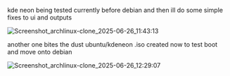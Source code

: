 kde neon being tested currently before debian and then ill do some simple fixes to ui and outputs

![Screenshot_archlinux-clone_2025-06-26_11:43:13](https://github.com/user-attachments/assets/c7475083-ce52-48d3-80cf-4253b935da32)

another one bites the dust ubuntu/kdeneon .iso created now to test boot and move onto debian

![Screenshot_archlinux-clone_2025-06-26_12:29:07](https://github.com/user-attachments/assets/5d47da9c-5793-4bba-818a-ea8a379c4ce2)
